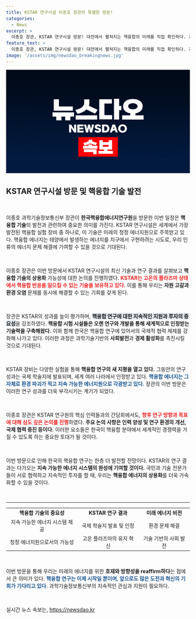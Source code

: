 ```yaml
---
title: KSTAR 연구시설 이종호 장관의 특별한 방문!
categories:
  - News
excerpt: >
  이종호 장관, KSTAR 연구시설 방문! 대전에서 펼쳐지는 핵융합의 미래를 직접 확인하다. 과학계의 핫이슈가 어떻게 발전하고 있을까요?
feature_text: >
  이종호 장관, KSTAR 연구시설 방문! 대전에서 펼쳐지는 핵융합의 미래를 직접 확인하다. 과학계의 핫이슈가 어떻게 발전하고 있을까요?
image: '/assets/img/newsdao_breakingnews.jpg'
---
```


<p><img src="/assets/img/newsdao_breakingnews.jpg" alt="bookingtag 속보" /></p>

<h2 data-ke-size="size26">KSTAR 연구시설 방문 및 핵융합 기술 발전</h2>

<p data-ke-size="size16">&nbsp;</p>

<p>이종호 과학기술정보통신부 장관이 <strong>한국핵융합에너지연구원</strong>을 방문한 이번 일정은 <strong>핵융합 기술</strong>의 발전과 관련하여 중요한 의미를 가진다. KSTAR 연구시설은 세계에서 가장 발전된 핵융합 실험 장비 중 하나로, 이 기술은 미래의 청정 에너지원으로 주목받고 있다. 핵융합 에너지는 태양에서 발생하는 에너지를 지구에서 구현하려는 시도로, 우리 인류의 에너지 문제 해결에 기여할 수 있을 것으로 기대된다.</p>

<p data-ke-size="size16">&nbsp;</p>

<p>이종호 장관은 이번 방문에서 KSTAR 연구시설의 최신 기술과 연구 결과를 살펴보고 <strong>핵융합 기술의 상용화</strong> 가능성에 대한 논의를 진행하였다. <b><span style="color: #ee2323;">KSTAR는 고온의 플라즈마 상태에서 핵융합 반응을 일으킬 수 있는 기술을 보유하고 있다.</span></b> 이를 통해 우리는 <strong>자원 고갈과 환경 오염</strong> 문제를 동시에 해결할 수 있는 기회를 갖게 된다.</p>

<p data-ke-size="size16">&nbsp;</p>

<p>장관은 KSTAR의 성과를 높이 평가하며, <b><span style="background-color: #21538527;">핵융합 연구에 대한 지속적인 지원과 투자의 중요성</span></b>을 강조하였다. <strong>핵융합 시험 시설들은 오랜 연구와 개발을 통해 세계적으로 인정받는 기술력을 구축해왔다.</strong> 이와 함께 한국은 핵융합 연구에 있어서의 국제적 협력 체제를 강화해 나가고 있다. 이러한 과정은 과학기술기반의 <strong>사회발전</strong>과 <strong>경제 활성화</strong>를 촉진시킬 것으로 기대된다.</p>

<p data-ke-size="size16">&nbsp;</p>

<p>KSTAR 장비는 다양한 실험을 통해 <strong>핵융합 연구의 새 지평을 열고 있다.</strong> 그동안의 연구 성과는 국제 학술지에 발표되며, 세계 여러 나라에서 인정받고 있다. <b><span style="color: #1a5490;">핵융합 에너지는 그 자체로 환경 파괴가 적고 지속 가능한 에너지원으로 각광받고 있다.</span></b> 장관의 이번 방문은 이러한 연구 성과를 더욱 부각시키는 계기가 되었다.</p>

<p data-ke-size="size16">&nbsp;</p>

<p>이종호 장관은 KSTAR 연구원의 핵심 인력들과의 간담회에서도, <b><span style="color: #ee2323;">향후 연구 방향과 목표에 대해 심도 깊은 논의를 진행</span></b>하였다. <strong>주요 논의 사항은 인력 양성 및 연구 환경의 개선, 국제 협력 증진 등이다.</strong> 이러한 요소들은 한국이 핵융합 분야에서 세계적인 경쟁력을 가질 수 있도록 하는 중요한 토대가 될 것이다.</p>

<p data-ke-size="size16">&nbsp;</p>

<p>이번 방문으로 인해 한국의 핵융합 연구는 한층 더 발전할 전망이다. KSTAR의 연구 결과는 다가오는 <strong>지속 가능한 에너지 시스템의 완성에 기여할 것이다.</strong> 국민과 기술 전문가들이 서로 협력하고 지속적인 투자를 할 때, 우리는 <strong>핵융합 에너지의 상용화</strong>를 더욱 가속화할 수 있을 것이다. </p>

<p data-ke-size="size16">&nbsp;</p>

<hr>

<table style="width: 100%;">
  <tr>
    <td style="text-align: center; height: 17px;"><b>핵융합 기술의 중요성</b></td>
    <td style="text-align: center; height: 17px;"><b>KSTAR 연구 결과</b></td>
    <td style="text-align: center; height: 17px;"><b>미래 에너지 비전</b></td>
  </tr>
  <tr>
    <td style="text-align: center; height: 17px;">지속 가능한 에너지 시스템 제공</td>
    <td style="text-align: center; height: 17px;">국제 학술지 발표 및 인정</td>
    <td style="text-align: center; height: 17px;">환경 문제 해결</td>
  </tr>
  <tr>
    <td style="text-align: center; height: 17px;">청정 에너지원으로서의 가능성</td>
    <td style="text-align: center; height: 17px;">고온 플라즈마의 유지 혁신</td>
    <td style="text-align: center; height: 17px;">기술 기반의 사회 발전</td>
  </tr>
</table>

<p data-ke-size="size16">&nbsp;</p> 

<p>이번 방문을 통해 우리는 미래의 에너지를 위한 <strong>호재와 방향성을 reaffirm하다</strong>는 점에서 큰 의미가 있다. <b><span style="color: #1a5490;">핵융합 연구는 이제 시작일 뿐이며, 앞으로도 많은 도전과 혁신의 기회가 기다리고 있다.</span></b> 과학기술정보통신부의 지속적인 관심과 지원이 필요하다. </p>

<p data-ke-size="size16">&nbsp;</p>
실시간 뉴스 속보는, <a href="https://newsdao.kr" rel="dofollow">https://newsdao.kr</a>


